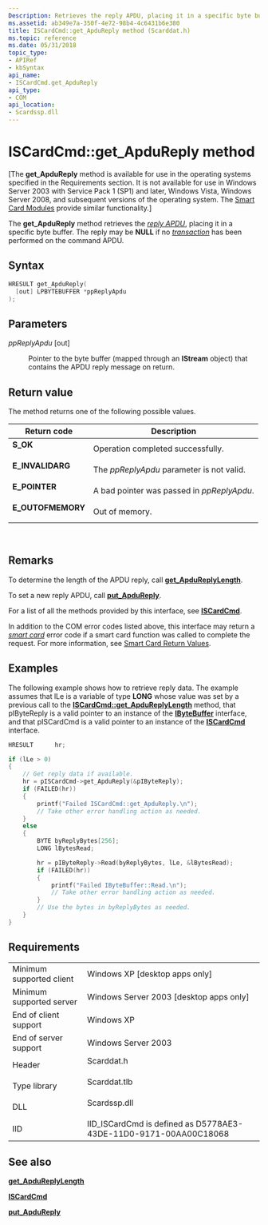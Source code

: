 ```yaml
---
Description: Retrieves the reply APDU, placing it in a specific byte buffer.
ms.assetid: ab349e7a-350f-4e72-98b4-4c6431b6e380
title: ISCardCmd::get_ApduReply method (Scarddat.h)
ms.topic: reference
ms.date: 05/31/2018
topic_type: 
- APIRef
- kbSyntax
api_name: 
- ISCardCmd.get_ApduReply
api_type: 
- COM
api_location: 
- Scardssp.dll
---
```


# ISCardCmd::get\_ApduReply method

\[The **get\_ApduReply** method is available for use in the operating systems specified in the Requirements section. It is not available for use in Windows Server 2003 with Service Pack 1 (SP1) and later, Windows Vista, Windows Server 2008, and subsequent versions of the operating system. The [Smart Card Modules](/previous-versions/windows/desktop/secsmart/smart-card-modules) provide similar functionality.\]

The **get\_ApduReply** method retrieves the [*reply APDU*](../secgloss/r-gly.md), placing it in a specific byte buffer. The reply may be **NULL** if no [*transaction*](../secgloss/t-gly.md) has been performed on the command APDU.

## Syntax


```C++
HRESULT get_ApduReply(
  [out] LPBYTEBUFFER *ppReplyApdu
);
```



## Parameters

<dl> <dt>

*ppReplyApdu* \[out\]
</dt> <dd>

Pointer to the byte buffer (mapped through an **IStream** object) that contains the APDU reply message on return.

</dd> </dl>

## Return value

The method returns one of the following possible values.



| Return code                                                                                   | Description                                           |
|-----------------------------------------------------------------------------------------------|-------------------------------------------------------|
| <dl> <dt>**S\_OK**</dt> </dl>          | Operation completed successfully.<br/>          |
| <dl> <dt>**E\_INVALIDARG**</dt> </dl>  | The *ppReplyApdu* parameter is not valid.<br/>  |
| <dl> <dt>**E\_POINTER**</dt> </dl>     | A bad pointer was passed in *ppReplyApdu*.<br/> |
| <dl> <dt>**E\_OUTOFMEMORY**</dt> </dl> | Out of memory.<br/>                             |



 

## Remarks

To determine the length of the APDU reply, call [**get\_ApduReplyLength**](iscardcmd-get-apdureplylength.md).

To set a new reply APDU, call [**put\_ApduReply**](iscardcmd-put-apdureply.md).

For a list of all the methods provided by this interface, see [**ISCardCmd**](iscardcmd.md).

In addition to the COM error codes listed above, this interface may return a [*smart card*](../secgloss/s-gly.md) error code if a smart card function was called to complete the request. For more information, see [Smart Card Return Values](authentication-return-values.md).

## Examples

The following example shows how to retrieve reply data. The example assumes that lLe is a variable of type **LONG** whose value was set by a previous call to the [**ISCardCmd::get\_ApduReplyLength**](iscardcmd-get-apdureplylength.md) method, that pIByteReply is a valid pointer to an instance of the [**IByteBuffer**](ibytebuffer.md) interface, and that pISCardCmd is a valid pointer to an instance of the [**ISCardCmd**](iscardcmd.md) interface.


```C++
HRESULT      hr;

if (lLe > 0)
{
    // Get reply data if available.
    hr = pISCardCmd->get_ApduReply(&pIByteReply);
    if (FAILED(hr)) 
    {
        printf("Failed ISCardCmd::get_ApduReply.\n");
        // Take other error handling action as needed.
    }
    else
    {
        BYTE byReplyBytes[256];
        LONG lBytesRead;

        hr = pIByteReply->Read(byReplyBytes, lLe, &lBytesRead);
        if (FAILED(hr))
        {
            printf("Failed IByteBuffer::Read.\n");
            // Take other error handling action as needed.
        }
        // Use the bytes in byReplyBytes as needed.
    }
}
```



## Requirements



|                                     |                                                                                         |
|-------------------------------------|-----------------------------------------------------------------------------------------|
| Minimum supported client<br/> | Windows XP \[desktop apps only\]<br/>                                             |
| Minimum supported server<br/> | Windows Server 2003 \[desktop apps only\]<br/>                                    |
| End of client support<br/>    | Windows XP<br/>                                                                   |
| End of server support<br/>    | Windows Server 2003<br/>                                                          |
| Header<br/>                   | <dl> <dt>Scarddat.h</dt> </dl>   |
| Type library<br/>             | <dl> <dt>Scarddat.tlb</dt> </dl> |
| DLL<br/>                      | <dl> <dt>Scardssp.dll</dt> </dl> |
| IID<br/>                      | IID\_ISCardCmd is defined as D5778AE3-43DE-11D0-9171-00AA00C18068<br/>            |



## See also

<dl> <dt>

[**get\_ApduReplyLength**](iscardcmd-get-apdureplylength.md)
</dt> <dt>

[**ISCardCmd**](iscardcmd.md)
</dt> <dt>

[**put\_ApduReply**](iscardcmd-put-apdureply.md)
</dt> </dl>

 

 